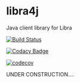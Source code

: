# libra4j
Java client library for Libra

[![Build Status](https://travis-ci.org/chaingrok/libra4j.svg?branch=master)](https://travis-ci.org/chaingrok/libra4j)

[![Codacy Badge](https://api.codacy.com/project/badge/Grade/742b6bd43fee4b9ea7dfeeb8c27a6528)](https://www.codacy.com/manual/chaingrok/libra4j?utm_source=github.com&amp;utm_medium=referral&amp;utm_content=chaingrok/libra4j&amp;utm_campaign=Badge_Grade)

[![codecov](https://codecov.io/gh/chaingrok/libra4j/branch/master/graph/badge.svg)](https://codecov.io/gh/chaingrok/libra4j)

UNDER CONSTRUCTION....
